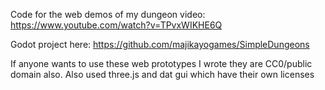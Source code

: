 Code for the web demos of my dungeon video: https://www.youtube.com/watch?v=TPvxWIKHE6Q

Godot project here: https://github.com/majikayogames/SimpleDungeons

If anyone wants to use these web prototypes I wrote they are CC0/public domain also. Also used three.js and dat gui which have their own licenses
